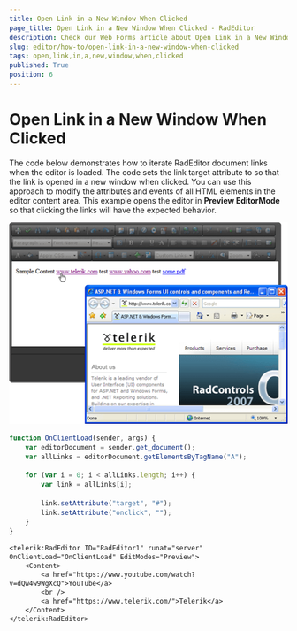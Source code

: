 ```yaml
---
title: Open Link in a New Window When Clicked
page_title: Open Link in a New Window When Clicked - RadEditor
description: Check our Web Forms article about Open Link in a New Window When Clicked.
slug: editor/how-to/open-link-in-a-new-window-when-clicked
tags: open,link,in,a,new,window,when,clicked
published: True
position: 6
---
```


# Open Link in a New Window When Clicked

The code below demonstrates how to iterate RadEditor document links when the editor is loaded. The code sets the link target attribute to so that the link is opened in a new window when clicked. You can use this approach to modify the attributes and events of all HTML elements in the editor content area. This example opens the editor in **Preview EditorMode** so that clicking the links will have the expected behavior.

![](images/editor-handlingcontent002.png)

````JavaScript
function OnClientLoad(sender, args) {
    var editorDocument = sender.get_document();
    var allLinks = editorDocument.getElementsByTagName("A");

    for (var i = 0; i < allLinks.length; i++) {
        var link = allLinks[i];

        link.setAttribute("target", "#");
        link.setAttribute("onclick", "");
    }
}
````

````ASP.NET
<telerik:RadEditor ID="RadEditor1" runat="server" OnClientLoad="OnClientLoad" EditModes="Preview">
    <Content>       
        <a href="https://www.youtube.com/watch?v=dQw4w9WgXcQ">YouTube</a>
        <br />
        <a href="https://www.telerik.com/">Telerik</a>
    </Content>
</telerik:RadEditor>
````


